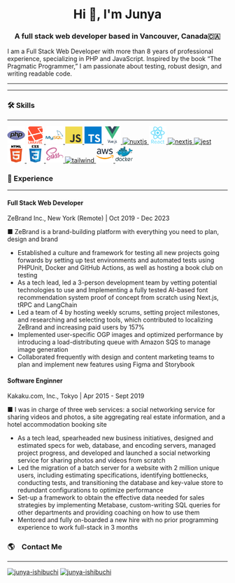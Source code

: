 <h1 align="center">Hi 👋, I'm Junya</h1>
<h3 align="center">A full stack web developer based in Vancouver, Canada🇨🇦</h3>

I am a Full Stack Web Developer with more than 8 years of professional experience, specializing in PHP and JavaScript. Inspired by the book “The Pragmatic Programmer,” I am passionate about testing, robust design, and writing readable code.

---
---

### 🛠️ Skills

---

<p align="left">
  <img src="https://raw.githubusercontent.com/devicons/devicon/master/icons/php/php-original.svg" alt="php" width="40" height="40"/>
  <a href="https://laravel.com/" target="_blank" rel="noreferrer"> <img src="https://raw.githubusercontent.com/devicons/devicon/master/icons/laravel/laravel-plain-wordmark.svg" alt="laravel" width="40" height="40"/> </a> 
  <a href="https://www.mysql.com/" target="_blank" rel="noreferrer"> <img src="https://raw.githubusercontent.com/devicons/devicon/master/icons/mysql/mysql-original-wordmark.svg" alt="mysql" width="40" height="40"/> </a> 
  <a href="https://developer.mozilla.org/en-US/docs/Web/JavaScript" target="_blank" rel="noreferrer"> <img src="https://raw.githubusercontent.com/devicons/devicon/master/icons/javascript/javascript-original.svg" alt="javascript" width="40" height="40"/> </a>
  <a href="https://www.typescriptlang.org/" target="_blank" rel="noreferrer"> <img src="https://raw.githubusercontent.com/devicons/devicon/master/icons/typescript/typescript-original.svg" alt="typescript" width="40" height="40"/> </a> 
  <a href="https://vuejs.org/" target="_blank" rel="noreferrer"> <img src="https://raw.githubusercontent.com/devicons/devicon/master/icons/vuejs/vuejs-original-wordmark.svg" alt="vuejs" width="40" height="40"/> </a>
  <a href="https://nuxtjs.org/" target="_blank" rel="noreferrer"> <img src="https://www.vectorlogo.zone/logos/nuxtjs/nuxtjs-icon.svg" alt="nuxtjs" width="40" height="40"/> </a> 
  <a href="https://reactjs.org/" target="_blank" rel="noreferrer"> <img src="https://raw.githubusercontent.com/devicons/devicon/master/icons/react/react-original-wordmark.svg" alt="react" width="40" height="40"/> </a> 
  <a href="https://nextjs.org/" target="_blank" rel="noreferrer"> <img src="https://cdn.worldvectorlogo.com/logos/nextjs-2.svg" alt="nextjs" width="40" height="40"/> </a>
  <a href="https://jestjs.io" target="_blank" rel="noreferrer"> <img src="https://www.vectorlogo.zone/logos/jestjsio/jestjsio-icon.svg" alt="jest" width="40" height="40"/> </a> 
  <a href="https://www.w3.org/html/" target="_blank" rel="noreferrer"> <img src="https://raw.githubusercontent.com/devicons/devicon/master/icons/html5/html5-original-wordmark.svg" alt="html5" width="40" height="40"/> </a> 
  <a href="https://www.w3schools.com/css/" target="_blank" rel="noreferrer"> <img src="https://raw.githubusercontent.com/devicons/devicon/master/icons/css3/css3-original-wordmark.svg" alt="css3" width="40" height="40"/> </a> 
  <a href="https://sass-lang.com" target="_blank" rel="noreferrer"> <img src="https://raw.githubusercontent.com/devicons/devicon/master/icons/sass/sass-original.svg" alt="sass" width="40" height="40"/> </a> 
  <a href="https://tailwindcss.com/" target="_blank" rel="noreferrer"> <img src="https://www.vectorlogo.zone/logos/tailwindcss/tailwindcss-icon.svg" alt="tailwind" width="40" height="40"/> </a>   
  <a href="https://aws.amazon.com" target="_blank" rel="noreferrer"> <img src="https://raw.githubusercontent.com/devicons/devicon/master/icons/amazonwebservices/amazonwebservices-original-wordmark.svg" alt="aws" width="40" height="40"/> </a> 
  <a href="https://www.docker.com/" target="_blank" rel="noreferrer"> <img src="https://raw.githubusercontent.com/devicons/devicon/master/icons/docker/docker-original-wordmark.svg" alt="docker" width="40" height="40"/> </a> 
</p>

### 💼 Experience

---

#### Full Stack Web Developer
ZeBrand Inc., New York (Remote) | Oct 2019 - Dec 2023 

■ ZeBrand is a brand-building platform with everything you need to plan, design and brand
- Established a culture and framework for testing all new projects going forwards by setting up test environments and automated tests using PHPUnit, Docker and GitHub Actions, as well as hosting a book club on testing
- As a tech lead, led a 3-person development team by vetting potential technologies to use and Implementing a fully tested AI-based font recommendation system proof of concept from scratch using Next.js, tRPC and LangChain
- Led a team of 4 by hosting weekly scrums, setting project milestones, and researching and selecting tools, which contributed to localizing ZeBrand and increasing paid users by 157%
- Implemented user-specific OGP images and optimized performance by introducing a load-distributing queue with Amazon SQS to manage image generation
- Collaborated frequently with design and content marketing teams to plan and implement new features using Figma and Storybook

#### Software Enginner
Kakaku.com, Inc., Tokyo | Apr 2015 - Sept 2019

■ I was in charge of three web services: a social networking service for sharing videos and photos, a site aggregating real estate information, and a hotel accommodation booking site
- As a tech lead, spearheaded new business initiatives, designed and estimated specs for web, database, and encoding servers, managed project progress, and developed and launched a social networking service for sharing photos and videos from scratch
- Led the migration of a batch server for a website with 2 million unique users, including estimating specifications, identifying bottlenecks, conducting tests, and transitioning the database and key-value store to redundant configurations to optimize performance
- Set-up a framework to obtain the effective data needed for sales strategies by implementing Metabase, custom-writing SQL queries for other departments and providing coaching on how to use them
- Mentored and fully on-boarded a new hire with no prior programming experience to work full-stack in 3 months

### 🌎　Contact Me

---

<p align="left">
  <a href="https://linkedin.com/in/junya-ishibuchi" target="blank"><img align="center" src="https://raw.githubusercontent.com/rahuldkjain/github-profile-readme-generator/master/src/images/icons/Social/linked-in-alt.svg" alt="junya-ishibuchi" height="30" width="40" /></a>
  <a href="https://dev.to/junya-ishibuchi" target="blank"><img align="center" src="https://raw.githubusercontent.com/rahuldkjain/github-profile-readme-generator/master/src/images/icons/Social/devto.svg" alt="junya-ishibuchi" height="30" width="40" /></a>
</p>

